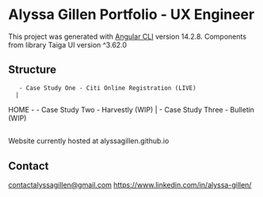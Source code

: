 # Alyssa Gillen Portfolio - UX Engineer

This project was generated with [Angular CLI](https://github.com/angular/angular-cli) version 14.2.8.
Components from library Taiga UI version ^3.62.0


## Structure

       - Case Study One - Citi Online Registration (LIVE)
      |
HOME - - Case Study Two - Harvestly (WIP)
      |
       - Case Study Three - Bulletin (WIP)

##

Website currently hosted at alyssagillen.github.io

## Contact 

contactalyssagillen@gmail.com
https://www.linkedin.com/in/alyssa-gillen/




